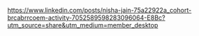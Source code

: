 https://www.linkedin.com/posts/nisha-jain-75a22922a_cohort-brcabrrcoem-activity-7052589598283096064-E8Bc?utm_source=share&utm_medium=member_desktop
